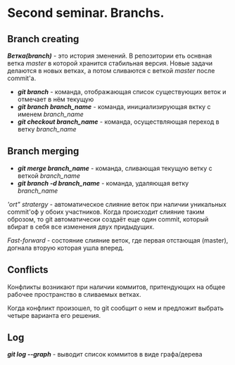 # Second seminar. Branchs.

## Branch creating

__*Ветка(branch)*__ - это история зменений. В репозитории еть оснвная ветка *master* в которой хранится стабильная версия. Новые задачи делаются в новых ветках, а потом сливаются с веткой *master* после commit'а.

* __*git branch*__ - команда, отображающая список существующих веток и отмечает в нём текущую 
* __*git branch branch_name*__ - команда, инициализирующая вктку с именем *branch_name* 
* __*git checkout branch_name*__ - команда, осуществляющая переход в ветку *branch_name*

## Branch merging

* __*git merge branch_name*__ - команда, сливающая текущую ветку с веткой *branch_name*
* __*git branch -d branch_name*__ - команда, удаляющая ветку *branch_name* 

*'ort" stratergy* - автоматическое слияние веток при наличии уникальных commit'оф у обоих участников. Когда происходит слияние таким оброзом, то git автоматически создаёт еще один commit, который вбират в себя все изменения двух придыдущих.

*Fast-forward* - состояние слияние веток, где первая отстающая (master), догнала вторую которая ушла вперед.

## Conflicts

Конфликты возникают при наличии коммитов, притендующих на общее рабочее пространство в сливаемых ветках.

Когда конфликт произошел, то git сообщит о нем и предложит выбрать четыре варианта его решения.

## Log

__*git log --graph*__ - выводит список коммитов в виде графа/дерева 
